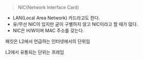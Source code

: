 > NIC(Network Interface Card)

- LAN(Local Area Network) 카드라고도 한다.
- 유/무선 NIC이 있지만 굳이 구별하지 않고 NIC이라고 할 때가 많다.
- NIC은 H/W이며 MAC 주소를 갖는다.

패킷은 L2에서 언급하는 인터넷에서의 단위임

L2에서 유통되는 단위는 프레임